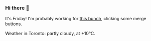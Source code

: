 ### Hi there :wave:

It's Friday! I'm probably working for [this bunch](https://github.com/kohofinancial), clicking some merge buttons.

Weather in Toronto: partly cloudy, at +10°C.
